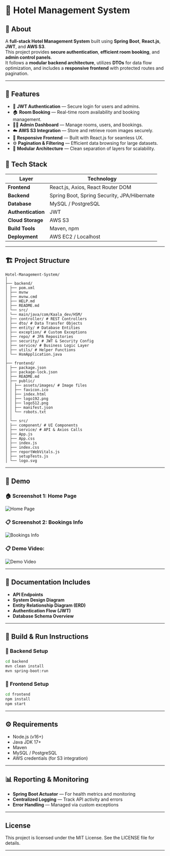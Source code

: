 # 🏨 Hotel Management System

## 📘 About
A **full-stack Hotel Management System** built using **Spring Boot**, **React.js**, **JWT**, and **AWS S3**.  
This project provides **secure authentication**, **efficient room booking**, and **admin control panels**.  
It follows a **modular backend architecture**, utilizes **DTOs** for data flow optimization, and includes a **responsive frontend** with protected routes and pagination.

---

## 🚀 Features

- 🔐 **JWT Authentication** — Secure login for users and admins.  
- 🏠 **Room Booking** — Real-time room availability and booking management.  
- 🧑‍💼 **Admin Dashboard** — Manage rooms, users, and bookings.  
- ☁️ **AWS S3 Integration** — Store and retrieve room images securely.  
- 📱 **Responsive Frontend** — Built with React.js for seamless UX.  
- ⚙️ **Pagination & Filtering** — Efficient data browsing for large datasets.  
- 🧩 **Modular Architecture** — Clean separation of layers for scalability.

## 🧠 Tech Stack

| **Layer**          | **Technology** |
|--------------------|----------------|
| **Frontend**       | React.js, Axios, React Router DOM |
| **Backend**        | Spring Boot, Spring Security, JPA/Hibernate |
| **Database**       | MySQL / PostgreSQL |
| **Authentication** | JWT |
| **Cloud Storage**  | AWS S3 |
| **Build Tools**    | Maven, npm |
| **Deployment**     | AWS EC2 / Localhost |

---

## 🏗️ Project Structure

```
Hotel-Management-System/
│
├── backend/
│ ├── pom.xml
│ ├── mvnw
│ ├── mvnw.cmd
│ ├── HELP.md
│ ├── README.md
│ └── src/
│ └── main/java/com/Kaala_dev/HSM/
│ ├── controller/ # REST Controllers
│ ├── dto/ # Data Transfer Objects
│ ├── entity/ # Database Entities
│ ├── exception/ # Custom Exceptions
│ ├── repo/ # JPA Repositories
│ ├── security/ # JWT & Security Config
│ ├── service/ # Business Logic Layer
│ ├── utils/ # Helper Functions
│ └── HsmApplication.java
│
├── frontend/
│ ├── package.json
│ ├── package-lock.json
│ ├── README.md
│ ├── public/
│ │ ├── assets/images/ # Image files
│ │ ├── favicon.ico
│ │ ├── index.html
│ │ ├── logo192.png
│ │ ├── logo512.png
│ │ ├── manifest.json
│ │ └── robots.txt
│ │
│ └── src/
│ ├── component/ # UI Components
│ ├── service/ # API & Axios Calls
│ ├── App.js
│ ├── App.css
│ ├── index.js
│ ├── index.css
│ ├── reportWebVitals.js
│ ├── setupTests.js
│ └── logo.svg

```

---

## 📸 Demo

### 🏠 Screenshot 1: Home Page  
![Home Page](screenshots/user-dashboard.png)

### 📋 Screenshot 2: Bookings Info  
![Bookings Info](screenshots/admin-panel.png)

### 📋 Demo Video:   
![Demo Video](screenshots/admin-panel.png)

---

## 🧾 Documentation Includes

- **API Endpoints**  
- **System Design Diagram**  
- **Entity Relationship Diagram (ERD)**  
- **Authentication Flow (JWT)**  
- **Database Schema Overview**  

---

## 🧮 Build & Run Instructions

### 🔹 Backend Setup
```bash
cd backend
mvn clean install
mvn spring-boot:run
```

### 🔹 Frontend Setup

```bash
cd frontend
npm install
npm start
```
---

## ⚙️ Requirements

- Node.js (v16+)
- Java JDK 17+
- Maven
- MySQL / PostgreSQL
- AWS credentials (for S3 integration)

---

## 📊 Reporting & Monitoring

- **Spring Boot Actuator** — For health metrics and monitoring  
- **Centralized Logging** — Track API activity and errors  
- **Error Handling** — Managed via custom exceptions

---

## **License** 
This project is licensed under the MIT License. See the LICENSE file for details.

---

